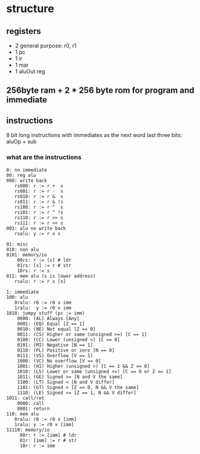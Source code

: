 # structure
## registers
- 2 general purpose: r0, r1
- 1 pc
- 1 ir
- 1 mar
- 1 aluOut reg
## 256byte ram + 2 * 256 byte rom for program and immediate
## instructions

8 bit long instructions with immediates as the next word
last three bits: aluOp + sub
### what are the instructions
```
0: no immediate
00: reg alu
000: write back
   rs000: r := r +  s
   rs001: r := r -  s
   rs010: r := r &  s
   rs011: r := r & !s
   rs100: r := r ^  s
   rs101: r := r ^ !s
   rs110: r := r >> s
   rs111: r := r << s
001: alu no write back
   rsalu: y := r x s

01: misc
010: non alu
0101: memory/io
    00rs: r := [s] # ldr
    01rs: [s] := r # str
    10rs: r := s
011: mem alu (s is lower address)
   rsalu: r := r x [s]

1: immediate
100: alu
   0ralu: r0 := r0 x imm
   1ralu:  y := r0 x imm
1010: jumpy stuff (pc := imm)
    0000: (AL) Always [Any]
    0001: (EQ) Equal [Z == 1]
    0010: (NE) Not equal [Z == 0]
    0011: (CS) Higher or same (unsigned >=) [C == 1]
    0100: (CC) Lower (unsigned <) [C == 0]
    0101: (MI) Negative [N == 1]
    0110: (PL) Positive or zero [N == 0]
    0111: (VS) Overflow [V == 1]
    1000: (VC) No overflow [V == 0]
    1001: (HI) Higher (unsigned >) [C == 1 && Z == 0]
    1010: (LS) Lower or same (unsigned <=) [C == 0 or Z == 1]
    1011: (GE) Signed >= [N and V the same]
    1100: (LT) Signed < [N and V differ]
    1101: (GT) Signed > [Z == 0, N && V the same]
    1110: (LE) Signed <= [Z == 1, N && V differ]
1011: call/ret
    0000: call
    0001: return
110: mem alu
   0ralu: r0 := r0 x [imm]
   1ralu: y := r0 x [imm]
11110: memory/io
     00r: r := [imm] # ldr
     01r: [imm] := r # str
     10r: r := imm
```